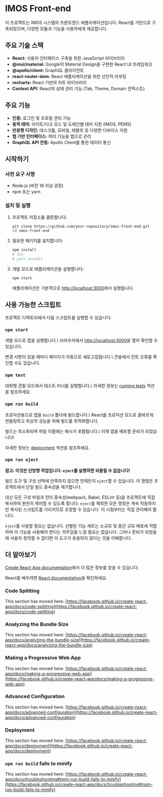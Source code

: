 # IMOS Front-end

이 프로젝트는 IMOS 시스템의 프론트엔드 애플리케이션입니다. React를 기반으로 구축되었으며, 다양한 모듈과 기능을 사용자에게 제공합니다.

## 주요 기술 스택

*   **React:** 사용자 인터페이스 구축을 위한 JavaScript 라이브러리
*   **@mui/material:** Google의 Material Design을 구현한 React UI 프레임워크
*   **@apollo/client:** GraphQL 클라이언트
*   **react-router-dom:** React 애플리케이션을 위한 선언적 라우팅
*   **recharts:** React 기반의 차트 라이브러리
*   **Context API:** React의 상태 관리 기능 (Tab, Theme, Domain 컨텍스트)

## 주요 기능

*   **인증:** 로그인 및 프로필 관리 기능
*   **동적 테마:** 라이트/다크 모드 및 도메인별 테마 지원 (IMOS, PEMS)
*   **반응형 디자인:** 데스크톱, 모바일, 태블릿 등 다양한 디바이스 지원
*   **탭 기반 인터페이스:** 여러 기능을 탭으로 관리
*   **GraphQL API 연동:** Apollo Client를 통한 데이터 통신

## 시작하기

### 사전 요구 사항

*   Node.js (버전 16 이상 권장)
*   npm 또는 yarn

### 설치 및 실행

1.  프로젝트 저장소를 클론합니다:
    ```bash
    git clone https://github.com/your-repository/imos-front-end.git
    cd imos-front-end
    ```

2.  필요한 패키지를 설치합니다:
    ```bash
    npm install
    # 또는
    # yarn install
    ```

3.  개발 모드로 애플리케이션을 실행합니다:
    ```bash
    npm start
    ```
    애플리케이션은 기본적으로 [http://localhost:3000](http://localhost:3000)에서 실행됩니다.

## 사용 가능한 스크립트

프로젝트 디렉토리에서 다음 스크립트를 실행할 수 있습니다:

### `npm start`

개발 모드로 앱을 실행합니다.\\
브라우저에서 [http://localhost:3000](http://localhost:3000)을 열어 확인할 수 있습니다.

변경 사항이 있을 때마다 페이지가 자동으로 새로고침됩니다.\\
콘솔에서 린트 오류를 확인할 수도 있습니다.

### `npm test`

대화형 관찰 모드에서 테스트 러너를 실행합니다.\\
자세한 정보는 [running tests](https://facebook.github.io/create-react-app/docs/running-tests) 섹션을 참조하세요.

### `npm run build`

프로덕션용으로 앱을 `build` 폴더에 빌드합니다.\\
React를 프로덕션 모드로 올바르게 번들링하고 최상의 성능을 위해 빌드를 최적화합니다.

빌드는 최소화되며 파일 이름에는 해시가 포함됩니다.\\
이제 앱을 배포할 준비가 되었습니다!

자세한 정보는 [deployment](https://facebook.github.io/create-react-app/docs/deployment) 섹션을 참조하세요.

### `npm run eject`

**참고: 이것은 단방향 작업입니다. `eject`를 실행하면 되돌릴 수 없습니다!**

빌드 도구 및 구성 선택에 만족하지 않으면 언제든지 `eject`할 수 있습니다. 이 명령은 프로젝트에서 단일 빌드 종속성을 제거합니다.

대신 모든 구성 파일과 전이 종속성(webpack, Babel, ESLint 등)을 프로젝트에 직접 복사하여 완전히 제어할 수 있도록 합니다. `eject`를 제외한 모든 명령은 계속 작동하지만 복사된 스크립트를 가리키므로 조정할 수 있습니다. 이 시점부터는 직접 관리해야 합니다.

`eject`를 사용할 필요는 없습니다. 선별된 기능 세트는 소규모 및 중간 규모 배포에 적합하며 이 기능을 사용해야 한다는 의무감을 느낄 필요는 없습니다. 그러나 준비가 되었을 때 사용자 정의할 수 없다면 이 도구가 유용하지 않다는 것을 이해합니다.

## 더 알아보기

[Create React App documentation](https://facebook.github.io/create-react-app/docs/getting-started)에서 더 많은 정보를 얻을 수 있습니다.

React를 배우려면 [React documentation](https://reactjs.org/)을 확인하세요.

### Code Splitting

This section has moved here: [https://facebook.github.io/create-react-app/docs/code-splitting](https://facebook.github.io/create-react-app/docs/code-splitting)

### Analyzing the Bundle Size

This section has moved here: [https://facebook.github.io/create-react-app/docs/analyzing-the-bundle-size](https://facebook.github.io/create-react-app/docs/analyzing-the-bundle-size)

### Making a Progressive Web App

This section has moved here: [https://facebook.github.io/create-react-app/docs/making-a-progressive-web-app](https://facebook.github.io/create-react-app/docs/making-a-progressive-web-app)

### Advanced Configuration

This section has moved here: [https://facebook.github.io/create-react-app/docs/advanced-configuration](https://facebook.github.io/create-react-app/docs/advanced-configuration)

### Deployment

This section has moved here: [https://facebook.github.io/create-react-app/docs/deployment](https://facebook.github.io/create-react-app/docs/deployment)

### `npm run build` fails to minify

This section has moved here: [https://facebook.github.io/create-react-app/docs/troubleshooting#npm-run-build-fails-to-minify](https://facebook.github.io/create-react-app/docs/troubleshooting#npm-run-build-fails-to-minify)
